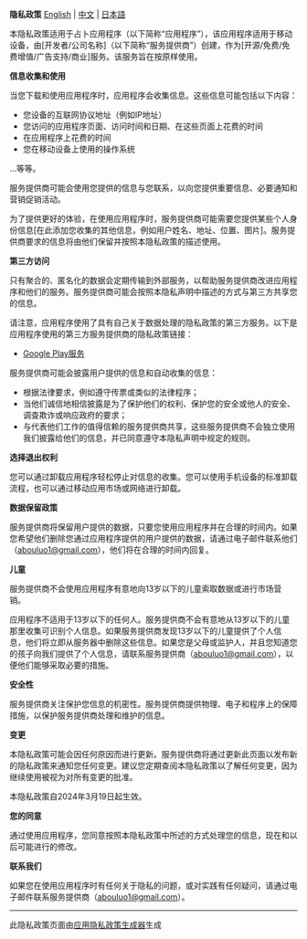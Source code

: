 **隐私政策** [English](../en/privacy-policy.md) | [中文](privacy-policy.md) | [日本語](../ja/privacy-policy.md)

本隐私政策适用于占卜应用程序（以下简称“应用程序”），该应用程序适用于移动设备，由[开发者/公司名称]（以下简称“服务提供商”）创建，作为[开源/免费/免费增值/广告支持/商业]服务。该服务旨在按原样使用。

**信息收集和使用**

当您下载和使用应用程序时，应用程序会收集信息。这些信息可能包括以下内容：

*   您设备的互联网协议地址（例如IP地址）
*   您访问的应用程序页面、访问时间和日期、在这些页面上花费的时间
*   在应用程序上花费的时间
*   您在移动设备上使用的操作系统

...等等。

服务提供商可能会使用您提供的信息与您联系，以向您提供重要信息、必要通知和营销促销活动。

为了提供更好的体验，在使用应用程序时，服务提供商可能需要您提供某些个人身份信息[在此添加您收集的其他信息，例如用户姓名、地址、位置、图片]。服务提供商要求的信息将由他们保留并按照本隐私政策的描述使用。

**第三方访问**

只有聚合的、匿名化的数据会定期传输到外部服务，以帮助服务提供商改进应用程序和他们的服务。服务提供商可能会按照本隐私声明中描述的方式与第三方共享您的信息。

请注意，应用程序使用了具有自己关于数据处理的隐私政策的第三方服务。以下是应用程序使用的第三方服务提供商的隐私政策链接：

*   [Google Play服务](https://www.google.com/policies/privacy/)

服务提供商可能会披露用户提供的信息和自动收集的信息：

*   根据法律要求，例如遵守传票或类似的法律程序；
*   当他们诚信地相信披露是为了保护他们的权利、保护您的安全或他人的安全、调查欺诈或响应政府的要求；
*   与代表他们工作的值得信赖的服务提供商共享，这些服务提供商不会独立使用我们披露给他们的信息，并已同意遵守本隐私声明中规定的规则。

**选择退出权利**

您可以通过卸载应用程序轻松停止对信息的收集。您可以使用手机设备的标准卸载流程，也可以通过移动应用市场或网络进行卸载。

**数据保留政策**

服务提供商将保留用户提供的数据，只要您使用应用程序并在合理的时间内。如果您希望他们删除您通过应用程序提供的用户提供的数据，请通过电子邮件联系他们（abouluo1@gmail.com），他们将在合理的时间内回复。

**儿童**

服务提供商不会使用应用程序有意地向13岁以下的儿童索取数据或进行市场营销。

应用程序不适用于13岁以下的任何人。服务提供商不会有意地从13岁以下的儿童那里收集可识别个人信息。如果服务提供商发现13岁以下的儿童提供了个人信息，他们将立即从服务器中删除这些信息。如果您是父母或监护人，并且您知道您的孩子向我们提供了个人信息，请联系服务提供商（abouluo1@gmail.com），以便他们能够采取必要的措施。

**安全性**

服务提供商关注保护您信息的机密性。服务提供商提供物理、电子和程序上的保障措施，以保护服务提供商处理和维护的信息。

**变更**

本隐私政策可能会因任何原因而进行更新。服务提供商将通过更新此页面以发布新的隐私政策来通知您任何变更。建议您定期查阅本隐私政策以了解任何变更，因为继续使用被视为对所有变更的批准。

本隐私政策自2024年3月19日起生效。

**您的同意**

通过使用应用程序，您同意按照本隐私政策中所述的方式处理您的信息，现在和以后可能进行的修改。

**联系我们**

如果您在使用应用程序时有任何关于隐私的问题，或对实践有任何疑问，请通过电子邮件联系服务提供商（abouluo1@gmail.com）。

* * *

此隐私政策页面由[应用隐私政策生成器](https://app-privacy-policy-generator.nisrulz.com/)生成
